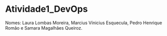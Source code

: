 # Atividade1_DevOps

Nomes: Laura Lombas Moreira, Marcius Vínicius Esquecula, Pedro Henrique Romão e Samara Magalhães Queiroz.
